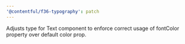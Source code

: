 ```yaml
---
'@contentful/f36-typography': patch
---
```


Adjusts type for Text component to enforce correct usage of fontColor property over default color prop.
